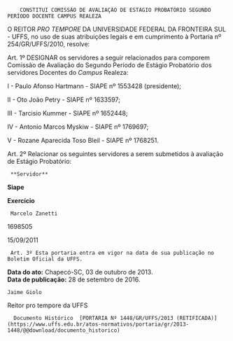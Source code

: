         CONSTITUI COMISSÃO DE AVALIAÇÃO DE ESTÁGIO PROBATÓRIO SEGUNDO PERÍODO DOCENTE CAMPUS REALEZA  

O REITOR *PRO TEMPORE* DA UNIVERSIDADE FEDERAL DA FRONTEIRA SUL - UFFS, no uso de suas atribuições legais e em cumprimento à Portaria nº 254/GR/UFFS/2010, resolve:

 Art. 1º DESIGNAR os servidores a seguir relacionados para comporem Comissão de Avaliação do Segundo Período de Estágio Probatório dos servidores Docentes do *Campus* Realeza:

 I - Paulo Afonso Hartmann - SIAPE nº 1553428 (presidente);

 II - Oto João Petry - SIAPE nº 1633597;

 III - Tarcisio Kummer - SIAPE nº 1652448;

 IV - Antonio Marcos Myskiw - SIAPE nº 1769697;

 V - Rozane Aparecida Toso Bleil - SIAPE nº 1768251.

 Art. 2º Relacionar os seguintes servidores a serem submetidos à avaliação de Estágio Probatório:

     **Servidor**

   **Siape**

   **Exercício**

     Marcelo Zanetti

   1698505

   15/09/2011

     Art. 3º Esta portaria entra em vigor na data de sua publicação no Boletim Oficial da UFFS.

  

   **Data do ato:** Chapecó-SC, 03 de outubro de 2013.   
 **Data de publicação:**  28 de setembro de 2016. 

    Jaime Giolo   
 Reitor pro tempore da UFFS 

      Documento Histórico  [PORTARIA Nº 1448/GR/UFFS/2013 (RETIFICADA)](https://www.uffs.edu.br/atos-normativos/portaria/gr/2013-1448/@@download/documento_historico)     
      